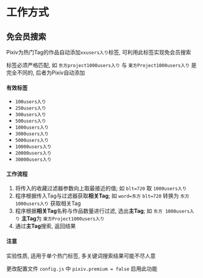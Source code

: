 # 工作方式

## 免会员搜索

Pixiv为热门Tag的作品自动添加`xxusers入り`标签, 可利用此标签实现免会员搜索

标签必须严格匹配, 如 `东方project1000users入り` 与 `東方Project1000users入り` 是完全不同的, 后者为Pixiv自动添加

#### 有效标签

- `100users入り`
- `250users入り`
- `300users入り`
- `500users入り`
- `1000users入り`
- `3000users入り`
- `5000users入り`
- `10000users入り`
- `20000users入り`
- `30000users入り`

#### 工作流程

1. 将传入的收藏过滤器参数向上取最接近的值; 如 `blt=720` 取 `1000users入り`
2. 程序根据传入Tag与过滤器获取**相关Tag**; 如 `word=东方` `blt=720` 转换为 `东方 1000users入り` 获取相关Tag
3. 程序根据**相关Tag**名称与作品数量进行过滤, 选出**主Tag**; 如 `东方 1000users入り` **主Tag**为 `東方Project1000users入り`
4. 通过**主Tag**搜索, 返回结果

#### 注意

实验性质, 适用于单个热门标签, 多关键词搜索结果可能不尽人意

更改配置文件 `config.js` 中 `pixiv.premium = false` 启用此功能